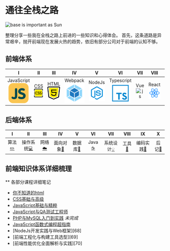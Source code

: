 # 通往全栈之路

![base is important as Sun](https://img.alicdn.com/tfs/TB1wFk0lhz1gK0jSZSgXXavwpXa-1080-390.jpg "galaxy.jpg")

整理分享一些我在全栈之路上前进的一些知识和心得体会。
首先，这条道路是异常艰辛，抛开前端现在发展火热的趋势，依旧有部分公司对于前端的认知不够。

## 前端体系

| Ⅰ | Ⅱ | Ⅲ | Ⅳ | Ⅴ | Ⅵ | Ⅶ | Ⅷ | Ⅸ | Ⅹ |
| :-:| :-: | :-: | :-: | :-: | :-: | :-: | :-: | :-: | :-: |
| JavaScript<br>![js][1] | CSS<br>![js][2] | HTML<br>![js][3] | Webpack<br>![js][4] | NodeJs<br>![js][5] | Typescript<br>![js][6] | Vue<br>![js][7] | React<br>![js][8] | Angular<br>![js][9] | Tools<br>![js][10] |

## 后端体系

| Ⅰ | Ⅱ | Ⅲ | Ⅳ | Ⅴ | Ⅵ | Ⅶ | Ⅷ | Ⅸ | Ⅹ |
| :--------: | :---------: | :---------: | :---------: | :---------: | :---------:| :---------: | :-------: | :-------:| :------:|
| 算法[:pencil2:](#pencil2-算法) | 操作系统[:computer:](#computer-操作系统)|网络[:cloud:](#cloud-网络) | 面向对象[:couple:](#couple-面向对象) |数据库[:floppy_disk:](#floppy_disk-数据库)| Java [:coffee:](#coffee-java)| 系统设计[:bulb:](#bulb-系统设计)| 工具[:hammer:](#hammer-工具)| 编码实践[:speak_no_evil:](#speak_no_evil-编码实践)| 后记[:memo:](#memo-后记) |

[1]: ./css/_assets/js.svg
[2]: ./css/_assets/css.svg
[3]: ./css/_assets/html5.svg
[4]: ./css/_assets/webpack.svg
[5]: ./css/_assets/nodejs.svg
[6]: ./css/_assets/typescript.svg
[7]: https://img.alicdn.com/tfs/TB1KQs1lkL0gK0jSZFAXXcA9pXa-32-32.svg
[8]: ./css/_assets/react.svg
[9]: ./css/_assets/angular.png
[10]: ./css/_assets/tools.svg

## 前端知识体系详细梳理

** 各部分课程详细笔记

* [你不知道的html][61]
* [CSS基础与高级][62]
* [JavaScript基础与精粹][63]
* [JavaScript与QA测试工程师][66]
* [PHP与MySQL入门到实践][65] *未完成*
* [JavaScript函数式编程超指南][67]
* [NodeJs开发实践与Web框架][68]
* [前端工程化与构建工具选型][69]
* [前端性能优化全面解析与实践][70]

[61]: https://github.com/Martin-Shao/yideng-note/blob/master/html-senior/exercises.md
[62]: https://github.com/Martin-Shao/yideng-note/blob/master/css-senior/overview.md
[63]: https://github.com/Martin-Shao/Road-to-FullStack/tree/master/javascript
[64]: https://github.com/Martin-Shao/yideng-note/blob/master/es6-senior/exercises.md
[65]: https://github.com/Martin-Shao/yideng-note
[66]: https://github.com/Martin-Shao/yideng-note/blob/master/fe-qa/FrontEnd-QA.md
[67]: https://github.com/Martin-Shao/yideng-note/tree/master/functional-programming
